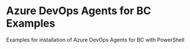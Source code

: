 # Azure DevOps Agents for BC Examples

Examples for installation of Azure DevOps Agents for BC with PowerShell
